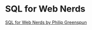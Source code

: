 # SQL for Web Nerds

[SQL for Web Nerds by Philip Greenspun](https://philip.greenspun.com/sql/index.html)

